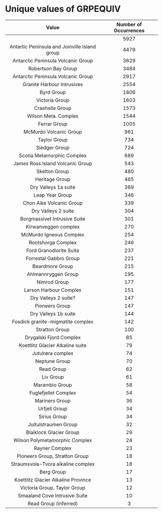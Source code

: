 
Unique values of GRPEQUIV
=========================

|Value|Number of Occurrences|
| :---: | :---: |
| |5927|
|Antartic Peninsula and Joinville Island group |4479|
|Antarctic Peninsula Volcanic Group |3629|
|Robertson Bay Group|3484|
|Antarctic Peninsula Volcanic Group|2917|
|Granite Harbour Intrusives|2554|
|Byrd Group|1806|
|Victoria Group|1603|
|Crashsite Group|1573|
|Wilson Meta. Complex|1544|
|Ferrar Group|1005|
|McMurdo Volcanic Group|961|
|Taylor Group|734|
|Sledger Group|724|
|Scotia Metamorphic Complex|689|
|James Ross Island Volcanic Group|543|
|Skelton Group|480|
|Heritage Group|465|
|Dry Valleys 1a suite|369|
|Leap Year Group|346|
|Chon Aike Volcanic Group|339|
|Dry Valleys 2 suite|304|
|Borgmassivet Intrusive Suite|301|
|Kirwanveggen complex|270|
|McMurdo Igneous Complex|254|
|Rootshorga Complex|246|
|Ford Granodiorite Suite|237|
|Forrestal Gabbro Group|221|
|Beardmore Group|215|
|Ahlmannryggen Group|195|
|Nimrod Group|177|
|Larson Harbour Complex|151|
|Dry Valleys 2 suite?|147|
|Pioneers Group|147|
|Dry Valleys 1b suite|144|
|Fosdick granite-migmatite complex|142|
|Stratton Group|100|
|Drygalski Fjord Complex|85|
|Koettlitz Glacier Alkaline suite|79|
|Jutulrøra complex|74|
|Neptune Group|70|
|Read Group|62|
|Liv Group|61|
|Marambio Group|58|
|Fuglefjellet Complex|54|
|Mariners Group|36|
|Urfjell Group|34|
|Sirius Group|34|
|Jultulstraumen Group|32|
|Blaiklock Glacier Group|29|
|Wilson Polymetamorphic Complex|24|
|Rayner Complex|23|
|Pioneers Group, Stratton Group|18|
|Straumsvola-Tvora alkaline complex|18|
|Berg Group|17|
|Koettlitz Glacier Alkaline Province|13|
|Victoria Group, Taylor Group|12|
|Smaaland Cove Intrusive Suite|10|
|Read Group (inferred)|3|

